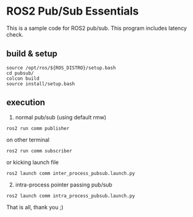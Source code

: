 # ROS2 Pub/Sub Essentials

This is a sample code for ROS2 pub/sub.
This program includes latency check.

## build & setup

```
source /opt/ros/${ROS_DISTRO}/setup.bash
cd pubsub/
colcon build
source install/setup.bash
```

## execution

1. normal pub/sub (using default rmw)

``
ros2 run comm publisher
``

on other terminal

``
ros2 run comm subscriber
``

or kicking launch file

``
ros2 launch comm inter_process_pubsub.launch.py
``

2. intra-process pointer passing pub/sub

``
ros2 launch comm intra_process_pubsub.launch.py
``

That is all, thank you ;)
